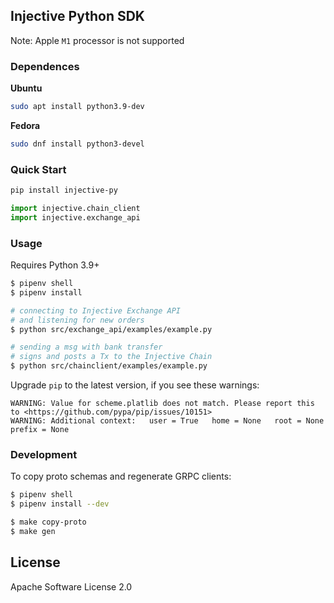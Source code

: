## Injective Python SDK

Note: Apple `M1` processor is not supported

### Dependences

**Ubuntu**
```bash
sudo apt install python3.9-dev
```
**Fedora**
```bash
sudo dnf install python3-devel
```
### Quick Start
```bash
pip install injective-py
```
```python
import injective.chain_client
import injective.exchange_api
```

### Usage
Requires Python 3.9+

```bash
$ pipenv shell
$ pipenv install

# connecting to Injective Exchange API
# and listening for new orders
$ python src/exchange_api/examples/example.py

# sending a msg with bank transfer
# signs and posts a Tx to the Injective Chain
$ python src/chainclient/examples/example.py
```
Upgrade `pip` to the latest version, if you see these warnings:
```
WARNING: Value for scheme.platlib does not match. Please report this to <https://github.com/pypa/pip/issues/10151>    
WARNING: Additional context:   user = True   home = None   root = None   prefix = None
```

### Development

To copy proto schemas and regenerate GRPC clients:

```bash
$ pipenv shell
$ pipenv install --dev

$ make copy-proto
$ make gen
```

## License

Apache Software License 2.0
